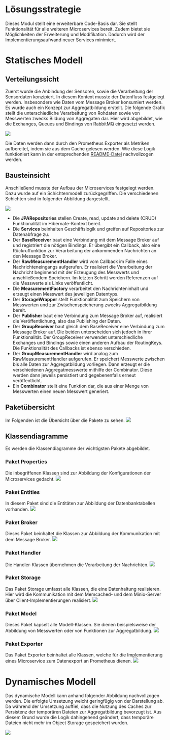 # Lösungsstrategie
Dieses Modul stellt eine erweiterbare Code-Basis dar.
Sie stellt Funktionalität für alle weiteren Microservices bereit.
Zudem bietet sie Möglichkeiten der Erweiterung und Modifikation.
Dadurch wird der Implementierungsaufwand neuer Services minimiert.

# Statisches Modell

## Verteilungssicht
Zuerst wurde die Anbindung der Sensoren, sowie die Verarbeitung der Sensordaten konzipiert.
In diesem Kontext musste der Datenfluss festgelegt werden. Insbesondere wie Daten vom Message Broker konsumiert werden.
Es wurde auch ein Konzept zur Aggregatbildung erstellt. Die folgende Grafik stellt die unterschiedliche Verarbeitung
von Rohdaten sowie von Messwerten zwecks Bildung von Aggregaten dar.
Hier wird abgebildet, wie die Exchanges, Queues und Bindings von RabbitMQ eingesetzt werden.

![](/../_markdown-images/rabbitmq-flow-group.png)

Die Daten werden dann durch den Prometheus Exporter als Metriken aufbereitet, indem sie aus dem Cache gelesen werden.
Wie diese Logik funktioniert kann in der entsprechenden [README-Datei](/../prometheus-exporter-service) nachvollzogen werden.

## Bausteinsicht
Anschließend musste der Aufbau der Microservices festgelegt werden. Dazu wurde auf ein Schichtenmodell zurückgegriffen.
Die verschiedenen Schichten sind in folgender Abbildung dargestellt.

![](/../_markdown-images/bausteinsicht.png)

* Die **JPARepositories** stellen Create, read, update and delete (CRUD) Funktionalität im
Hibernate-Kontext bereit.
* Die **Services** beinhalten Geschäftslogik und greifen auf Repositories zur Datenabfrage
zu.
* Der **BaseReceiver** baut eine Verbindung mit dem Message Broker auf und registriert
die nötigen Bindings. Er übergibt ein Callback, also eine Rückruffunktion
zur Verarbeitung der ankommenden Nachrichten an den Message Broker.
* Der **RawMeasurementHandler** wird vom Callback im Falle eines Nachrichteneingangs
aufgerufen. Er realisiert die Verarbeitung der Nachricht beginnend mit
der Erzeugung des Messwerts und anschließendem Speichern. Im letzten Schritt
werden Referenzen auf die Messwerte als Links veröffentlicht.
* Die **MeasurementFactory** verarbeitet den Nachrichteninhalt und erzeugt einen
Messwert des jeweiligen Datentyps.
* Der **StorageWrapper** stellt Funktionalität zum Speichern von Messwerten und zur
Zwischenspeicherung zwecks Aggregatbildung bereit.
* Der **Publisher** baut eine Verbindung zum Message Broker auf, realisiert die Veröffentlichung,
also das Publishing der Daten.
* Der **GroupReceiver** baut gleich dem BaseReceiver eine Verbindung zum Message
Broker auf. Die beiden unterscheiden sich jedoch in ihrer Funktionalität.
Der GroupReceiver verwendet unterschiedliche Exchanges und Bindings sowie
einen anderen Aufbau der RoutingKeys. Die Funktionalität des Callbacks ist
ebenso verschieden.
* Der **GroupMeasurementHandler** wird analog zum RawMeasurementHandler aufgerufen.
Er speichert Messwerte zwischen bis alle Daten zur Aggregatbildung
vorliegen. Dann erzeugt er die verschiedenen Aggregatmesswerte mithilfe der
Combinator. Diese werden dann jeweils persistiert und gegebenenfalls erneut
veröffentlicht.
* Ein **Combinator** stellt eine Funktion dar, die aus einer Menge von Messwerten
einen neuen Messwert generiert.
  
## Paketübersicht
Im Folgenden ist die Übersicht über die Pakete zu sehen.
![](/../_markdown-images/package-overview.png)

## Klassendiagramme
Es werden die Klassendiagramme der wichtigsten Pakete abgebildet.

### Paket Properties
Die inbegriffenen Klassen sind zur Abbildung der Konfigurationen der Microservices gedacht.
![](/../_markdown-images/package-properties.png)

### Paket Entities
In diesem Paket sind die Entitäten zur Abbildung der Datenbanktabellen vorhanden.
![](/../_markdown-images/package-entities.png)

### Paket Broker
Dieses Paket beinhaltet die Klassen zur Abbildung der Kommunikation mit dem Message Broker.
![](/../_markdown-images/package-broker.png)

### Paket Handler
Die Handler-Klassen übernehmen die Verarbeitung der Nachrichten.
![](/../_markdown-images/package-handler.png)

### Paket Storage
Das Paket Storage umfasst alle Klassen, die eine Datenhaltung realisieren.
Hier wird die Kommunikation mit dem Memcached- und dem Minio-Server über Client-Implementierungen realisiert.
![](/../_markdown-images/package-storage.png)

### Paket Model
Dieses Paket kapselt alle Modell-Klassen. Sie dienen beispielsweise der Abbildung von Messwerten oder von Funktionen zur Aggregatbildung.
![](/../_markdown-images/package-model.png)

### Paket Exporter
Das Paket Exporter beinhaltet alle Klassen, welche für die Implementierung eines Microservice zum Datenexport an Prometheus dienen.
![](/../_markdown-images/package-exporter.png)

# Dynamisches Modell

Das dynamische Modell kann anhand folgender Abbildung nachvollzogen werden.
Die erfolgte Umsetzung weicht geringfügig von der Darstellung ab. Da während der Umsetzung auffiel,
dass die Nutzung des Caches zur Persistenz der temporären Dateien zur Aggregatbildung bevorzugt ist.
Aus diesem Grund wurde die Logik dahingehend geändert, dass temporäre Dateien nicht mehr im Object Storage gespeichert wurden.

![](/../_markdown-images/seq-ms-comm.png)